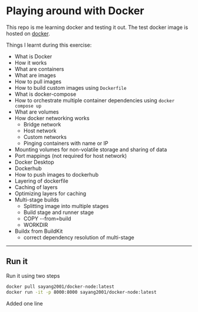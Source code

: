 # Playing around with Docker

This repo is me learning docker and testing it out.
The test docker image is hosted on
[docker](https://hub.docker.com/repository/docker/sayang2001/docker-node/general).

Things I learnt during this exercise:

- What is Docker
- How it works
- What are containers
- What are images
- How to pull images
- How to build custom images using `Dockerfile`
- What is docker-compose
- How to orchestrate multiple container dependencies using `docker compose up`
- What are volumes
- How docker networking works
  - Bridge network
  - Host network
  - Custom networks
  - Pinging containers with name or IP
- Mounting volumes for non-volatile storage and sharing of data
- Port mappings (not required for host network)
- Docker Desktop
- Dockerhub
- How to push images to dockerhub
- Layering of dockerfile
- Caching of layers
- Optimizing layers for caching
- Multi-stage builds
  - Splitting image into multiple stages
  - Build stage and runner stage
  - COPY --from=build
  - WORKDIR
- Buildx from BuildKit
  - correct dependency resolution of multi-stage

---

## Run it

Run it using two steps

```bash
docker pull sayang2001/docker-node:latest
docker run -it -p 8000:8000 sayang2001/docker-node:latest
```

Added one line